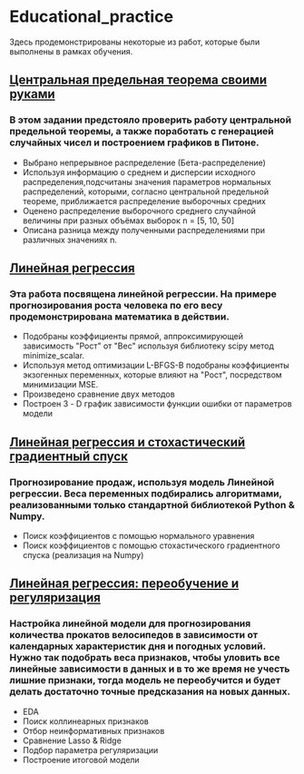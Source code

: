 # Educational_practice
Здесь продемонстрированы некоторые из работ, которые были выполнены в рамках обучения.
## [Центральная предельная теорема своими руками](https://nbviewer.jupyter.org/github/EuMentality/Educational_practice/blob/main/Central_limit_theorem.ipynb)
### В этом задании предстояло проверить работу центральной предельной теоремы, а также поработать с генерацией случайных чисел и построением графиков в Питоне. 
* Выбрано непрерывное распределение (Бета-распределение)
* Используя информацию о среднем и дисперсии исходного распределения,подсчитаны значения параметров нормальных распределений, которыми, согласно центральной предельной теореме,    приближается распределение выборочных средних
* Оценено распределение выборочного среднего случайной величины при разных объёмах выборок n = [5, 10, 50]
* Описана разница между полученными распределениями при различных значениях n. 


## [Линейная регрессия](https://nbviewer.jupyter.org/github/EuMentality/Educational_practice/blob/main/Linear_Regression.ipynb)
### Эта работа посвящена линейной регрессии. На примере прогнозирования роста человека по его весу продемонстрирована математика в действии.
* Подобраны коэффициенты прямой, аппроксимирующей зависимость "Рост" от "Вес" используя библиотеку scipy метод  minimize_scalar.
* Используя метод оптимизации  L-BFGS-B подобраны коэффициенты экзогенных переменных, которые влияют на "Рост", посредством минимизации MSE. 
* Произведено сравнение двух методов
* Построен 3 - D график зависимости функции ошибки от параметров модели


## [Линейная регрессия и стохастический градиентный спуск](https://nbviewer.jupyter.org/github/EuMentality/Educational_practice/blob/main/Lin_reg_Gradient_descent.ipynb)
### Прогнозирование продаж, используя модель Линейной регрессии. Веса переменных подбирались алгоритмами, реализованными только стандартной библиотекой Python & Numpy.
* Поиск коэффициентов с помощью нормального уравнения
* Поиск коэффициентов с помощью стохастического градиентного спуска (реализация на Numpy)


## [Линейная регрессия: переобучение и регуляризация](https://nbviewer.jupyter.org/github/EuMentality/Educational_practice/blob/main/Lin_reg_Overfitting_Regularization.ipynb)
### Настройка линейной модели для прогнозирования количества прокатов велосипедов в зависимости от календарных характеристик дня и погодных условий. Нужно так подобрать веса признаков, чтобы уловить все линейные зависимости в данных и в то же время не учесть лишние признаки, тогда модель не переобучится и будет делать достаточно точные предсказания на новых данных.
* EDA
* Поиск коллинеарных признаков
* Отбор неинформативных признаков
* Сравнение Lasso & Ridge
* Подбор параметра регуляризации
* Построение итоговой модели

